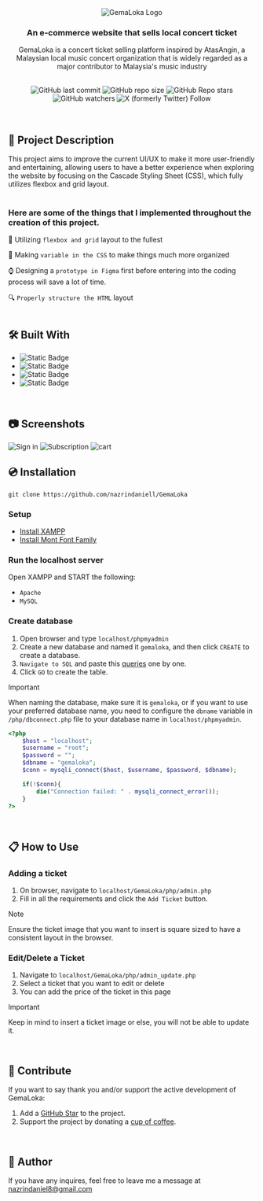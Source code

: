<div align="center">
  <img alt="GemaLoka Logo" src="https://github.com/nazrindaniell/GemaLoka/assets/79645841/d752c8e8-f47e-4b5b-8af5-2059816c6668">
  <h3>An e-commerce website that sells local concert ticket</h3>
  <p>GemaLoka is a concert ticket selling platform inspired by AtasAngin, a Malaysian local music concert organization that is widely regarded as a major contributor to Malaysia's music industry</p>
  <br>
  <img alt="GitHub last commit" src="https://img.shields.io/github/last-commit/nazrindaniell/GemaLoka">
  <img alt="GitHub repo size" src="https://img.shields.io/github/repo-size/nazrindaniell/GemaLoka">
  <img alt="GitHub Repo stars" src="https://img.shields.io/github/stars/nazrindaniell/GemaLoka">
  <img alt="GitHub watchers" src="https://img.shields.io/github/watchers/nazrindaniell/GemaLoka">
  <img alt="X (formerly Twitter) Follow" src="https://img.shields.io/twitter/follow/zinniel_">  
</div>
<br>
<br>

## :scroll: Project Description
This project aims to improve the current UI/UX to make it more user-friendly and entertaining, allowing users to have a better experience when exploring the website by focusing on the Cascade Styling Sheet (CSS), which fully utilizes flexbox and grid layout.
<br>
<br>

### Here are some of the things that I implemented throughout the creation of this project.
:wrench: Utilizing `flexbox and grid` layout to the fullest

:file_folder: Making `variable in the CSS` to make things much more organized

:watch: Designing a `prototype in Figma` first before entering into the coding process will save a lot of time.

:mag: `Properly structure the HTML` layout
<br>
<br>

## 🛠️ Built With
<ul>
  <li><img alt="Static Badge" src="https://img.shields.io/badge/HTML5-%23000?style=for-the-badge&logo=HTML5&logoColor=%23E34F26&labelColor=%23fff&color=%23E34F26"></li>
  <li><img alt="Static Badge" src="https://img.shields.io/badge/CSS-%23000?style=for-the-badge&logo=CSS3&logoColor=%231572B6&labelColor=%23fff&color=%231572B6"></li>
  <li><img alt="Static Badge" src="https://img.shields.io/badge/PHP-%23000?style=for-the-badge&logo=PHP&logoColor=%23777BB4&labelColor=%23fff&color=%23777BB4"></li>
  <li><img alt="Static Badge" src="https://img.shields.io/badge/MySQL-white?style=for-the-badge&logo=MySQL&logoColor=%234479A1&labelColor=%23fff&color=%234479A1">
</ul>
<br>

## :camera: Screenshots
  <img alt="Sign in" src="https://github.com/nazrindaniell/GemaLoka/assets/79645841/402106a9-9561-4027-8c89-8b51ab9e6de8">
  <img alt="Subscription" src="https://github.com/nazrindaniell/GemaLoka/assets/79645841/1e769e6f-8a03-419c-93e8-44b0a18d5cf7">
  <img alt="cart" src="https://github.com/nazrindaniell/GemaLoka/assets/79645841/fdd564c7-2327-47d9-a4a2-9f311e4370fb">

## :cd: Installation
```
git clone https://github.com/nazrindaniell/GemaLoka
```

### Setup
<div>
  <ul>
    <li><a href="https://www.apachefriends.org/download.html">Install XAMPP</a></li>
    <li><a href="https://freemyfonts.com/mont-font-family">Install Mont Font Family</a></li>
  </ul>
</div>

### Run the localhost server
Open XAMPP and START the following:

- `Apache`
- `MySQL`

### Create database
1) Open browser and type `localhost/phpmyadmin`
2) Create a new database and named it `gemaloka`, and then click `CREATE` to create a database.
3) `Navigate to SQL` and paste this [queries](https://github.com/nazrindaniell/GemaLoka/files/14371920/gemaloka.tables.txt) one by one.
4) Click `GO` to create the table.

>[!IMPORTANT]
>When naming the database, make sure it is `gemaloka`, or if you want to use your preferred database name, you need to configure the `dbname` variable in `/php/dbconnect.php` file to your database name in `localhost/phpmyadmin`.
```php
<?php
	$host = "localhost";
	$username = "root";
	$password = "";
	$dbname = "gemaloka";
	$conn = mysqli_connect($host, $username, $password, $dbname);

	if(!$conn){
		die("Connection failed: " . mysqli_connect_error());
	}
?>
```
<br>

## :clipboard: How to Use

### Adding a ticket
1. On browser, navigate to `localhost/GemaLoka/php/admin.php`
2. Fill in all the requirements and click the `Add Ticket` button.
> [!NOTE]
> Ensure the ticket image that you want to insert is square sized to have a consistent layout in the browser.

### Edit/Delete a Ticket
1. Navigate to `localhost/GemaLoka/php/admin_update.php`
2. Select a ticket that you want to edit or delete
3. You can add the price of the ticket in this page
> [!IMPORTANT]
> Keep in mind to insert a ticket image or else, you will not be able to update it.
<br>

## :sunflower: Contribute
If you want to say thank you and/or support the active development of GemaLoka:

1. Add a [GitHub Star](https://github.com/nazrindaniell/GemaLoka) to the project.
2. Support the project by donating a [cup of coffee](https://www.buymeacoffee.com/nazrindaniell).
<br>

## :bust_in_silhouette: Author
If you have any inquires, feel free to leave me a message at nazrindaniel8@gmail.com


